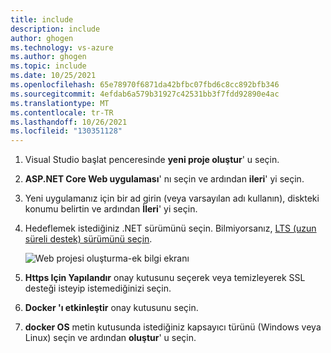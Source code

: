 ```yaml
---
title: include
description: include
author: ghogen
ms.technology: vs-azure
ms.author: ghogen
ms.topic: include
ms.date: 10/25/2021
ms.openlocfilehash: 65e78970f6871da42bfbc07fbd6c8cc892bfb346
ms.sourcegitcommit: 4efdab6a579b31927c42531bb3f7fdd92890e4ac
ms.translationtype: MT
ms.contentlocale: tr-TR
ms.lasthandoff: 10/26/2021
ms.locfileid: "130351128"
---
```

1. Visual Studio başlat penceresinde **yeni proje oluştur**' u seçin.
1. **ASP.NET Core Web uygulaması**' nı seçin ve ardından **ileri**' yi seçin.
1. Yeni uygulamanız için bir ad girin (veya varsayılan adı kullanın), diskteki konumu belirtin ve ardından **İleri**' yi seçin.
1. Hedeflemek istediğiniz .NET sürümünü seçin. Bilmiyorsanız, [LTS (uzun süreli destek) sürümünü seçin](https://dotnet.microsoft.com/download/dotnet).

   ![Web projesi oluşturma-ek bilgi ekranı](../../media/create-aspnet5-app/asp-net-enable-docker-support-visual-studio.png)

1. **Https Için Yapılandır** onay kutusunu seçerek veya temizleyerek SSL desteği isteyip istemediğinizi seçin.
1. **Docker 'ı etkinleştir** onay kutusunu seçin.
1. **docker OS** metin kutusunda istediğiniz kapsayıcı türünü (Windows veya Linux) seçin ve ardından **oluştur**' u seçin.
